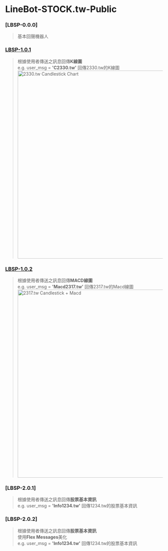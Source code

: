 # LineBot-STOCK.tw-Public
### [LBSP-0.0.0]
>基本回聲機器人
### [LBSP-1.0.1](https://github.com/hsiangjenli/LineBot-STOCK.tw-Public/tree/LBSP-1.0.1)
>根據使用者傳送之訊息回傳**K線圖**<br>
>e.g. user_msg = **'C2330.tw'** 回傳2330.tw的K線圖<br>
><img class="fit-picture"
     src="https://i.imgur.com/9gt4CLj.png"
     width="600"
     alt="2330.tw Candlestick Chart">
### [LBSP-1.0.2](https://github.com/hsiangjenli/LineBot-STOCK.tw-Public/tree/LBSP-1.0.2)
>根據使用者傳送之訊息回傳**MACD線圖**<br>
>e.g. user_msg = **'Macd2317.tw'** 回傳2317.tw的Macd線圖<br>
><img class="fit-picture"
     src="https://i.imgur.com/DLRKXq7.png"
     width="600"
     alt="2317.tw Candlestick + Macd">
### [LBSP-2.0.1]
>根據使用者傳送之訊息回傳**股票基本資訊**<br>
>e.g. user_msg = **'Info1234.tw'** 回傳1234.tw的股票基本資訊<br>
### [LBSP-2.0.2]
>根據使用者傳送之訊息回傳**股票基本資訊**<br>
>使用**Flex Messages**美化<br>
>e.g. user_msg = **'Info1234.tw'** 回傳1234.tw的股票基本資訊<br>
